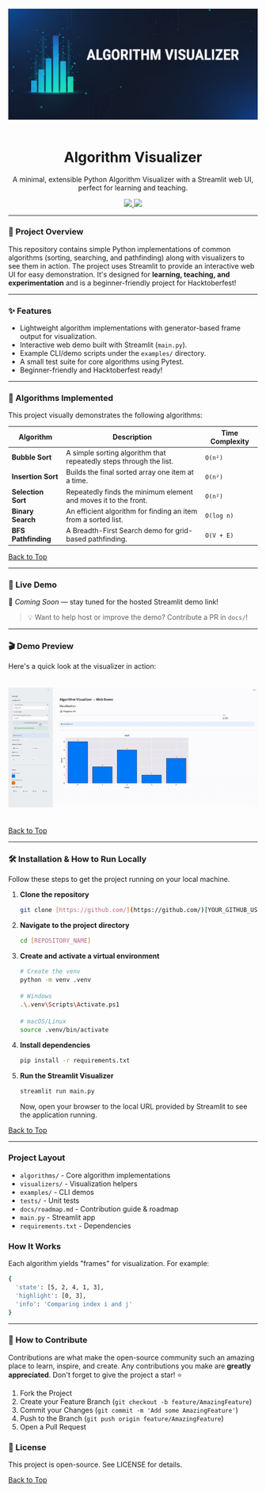 <a name="top"></a>

<div align="center">
  <img src="assets/banner.png" alt="Project Banner">
</div>
<br/>

<div align="center">
  <h1>
    Algorithm Visualizer
  </h1>
  <p>
    A minimal, extensible Python Algorithm Visualizer with a Streamlit web UI, perfect for learning and teaching.
  </p>
  <a href="https://github.com/tanishq2520/Algo-Visualizer.git/stargazers">
    <img src="https://img.shields.io/github/stars/tanishq2520/Algo-Visualizer.git?style=for-the-badge" />
  </a>
  <a href="https://hacktoberfest.com/">
    <img src="https://img.shields.io/badge/Hacktoberfest-2025-blue?style=for-the-badge" />
  </a>

</div>

---

### 📝 Project Overview

This repository contains simple Python implementations of common algorithms (sorting, searching, and pathfinding) along with visualizers to see them in action. The project uses Streamlit to provide an interactive web UI for easy demonstration. It's designed for **learning, teaching, and experimentation** and is a beginner-friendly project for Hacktoberfest!

---

### ✨ Features

* Lightweight algorithm implementations with generator-based frame output for visualization.
* Interactive web demo built with Streamlit (`main.py`).
* Example CLI/demo scripts under the `examples/` directory.
* A small test suite for core algorithms using Pytest.
* Beginner-friendly and Hacktoberfest ready! 

---

### 🧠 Algorithms Implemented

This project visually demonstrates the following algorithms:

| Algorithm          | Description                                                    | Time Complexity |
| ------------------ | -------------------------------------------------------------- | --------------- |
| **Bubble Sort** | A simple sorting algorithm that repeatedly steps through the list. | `O(n²)`         |
| **Insertion Sort** | Builds the final sorted array one item at a time.              | `O(n²)`         |
| **Selection Sort** | Repeatedly finds the minimum element and moves it to the front. | `O(n²)`         |
| **Binary Search** | An efficient algorithm for finding an item from a sorted list.   | `O(log n)`      |
| **BFS Pathfinding**| A Breadth-First Search demo for grid-based pathfinding.        | `O(V + E)`      |

[Back to Top](#top)

---

### 🚀 Live Demo

🚧 *Coming Soon* — stay tuned for the hosted Streamlit demo link!  

> 💡 Want to help host or improve the demo? Contribute a PR in `docs/`!

---

### 🎬 Demo Preview  

Here's a quick look at the visualizer in action:

![Demo GIF](./assets/demo.gif)

[Back to Top](#top)

---

### 🛠️ Installation & How to Run Locally

Follow these steps to get the project running on your local machine.

1.  **Clone the repository**
    ```sh
    git clone [https://github.com/](https://github.com/)[YOUR_GITHUB_USERNAME]/[REPOSITORY_NAME].git
    ```
2.  **Navigate to the project directory**
    ```sh
    cd [REPOSITORY_NAME]
    ```
3.  **Create and activate a virtual environment**
    ```sh
    # Create the venv
    python -m venv .venv
    
    # Windows
    .\.venv\Scripts\Activate.ps1

    # macOS/Linux
    source .venv/bin/activate
    ```
4.  **Install dependencies**
    ```sh
    pip install -r requirements.txt
    ```
5.  **Run the Streamlit Visualizer**
    ```sh
    streamlit run main.py
    ```
    Now, open your browser to the local URL provided by Streamlit to see the application running.

[Back to Top](#top)

---

### Project Layout

- `algorithms/` - Core algorithm implementations
- `visualizers/` - Visualization helpers
- `examples/` - CLI demos
- `tests/` - Unit tests
- `docs/roadmap.md` - Contribution guide & roadmap
- `main.py` - Streamlit app
- `requirements.txt` - Dependencies

### How It Works

Each algorithm yields "frames" for visualization. For example:

```bash
{
  'state': [5, 2, 4, 1, 3],
  'highlight': [0, 3],
  'info': 'Comparing index i and j'
}
```

---

### 🙌 How to Contribute

Contributions are what make the open-source community such an amazing place to learn, inspire, and create. Any contributions you make are **greatly appreciated**. Don't forget to give the project a star! ⭐

1.  Fork the Project
2.  Create your Feature Branch (`git checkout -b feature/AmazingFeature`)
3.  Commit your Changes (`git commit -m 'Add some AmazingFeature'`)
4.  Push to the Branch (`git push origin feature/AmazingFeature`)
5.  Open a Pull Request

### 📜 License

This project is open-source. See LICENSE for details.

[Back to Top](#top)
